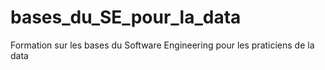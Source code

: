 # bases_du_SE_pour_la_data
Formation sur les bases du Software Engineering pour les praticiens de la data
